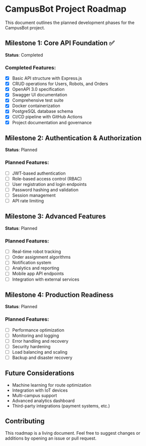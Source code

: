 # CampusBot Project Roadmap

This document outlines the planned development phases for the CampusBot project.

## Milestone 1: Core API Foundation ✅

**Status**: Completed

### Completed Features:
- [x] Basic API structure with Express.js
- [x] CRUD operations for Users, Robots, and Orders
- [x] OpenAPI 3.0 specification
- [x] Swagger UI documentation
- [x] Comprehensive test suite
- [x] Docker containerization
- [x] PostgreSQL database schema
- [x] CI/CD pipeline with GitHub Actions
- [x] Project documentation and governance

## Milestone 2: Authentication & Authorization

**Status**: Planned

### Planned Features:
- [ ] JWT-based authentication
- [ ] Role-based access control (RBAC)
- [ ] User registration and login endpoints
- [ ] Password hashing and validation
- [ ] Session management
- [ ] API rate limiting

## Milestone 3: Advanced Features

**Status**: Planned

### Planned Features:
- [ ] Real-time robot tracking
- [ ] Order assignment algorithms
- [ ] Notification system
- [ ] Analytics and reporting
- [ ] Mobile app API endpoints
- [ ] Integration with external services

## Milestone 4: Production Readiness

**Status**: Planned

### Planned Features:
- [ ] Performance optimization
- [ ] Monitoring and logging
- [ ] Error handling and recovery
- [ ] Security hardening
- [ ] Load balancing and scaling
- [ ] Backup and disaster recovery

## Future Considerations

- Machine learning for route optimization
- Integration with IoT devices
- Multi-campus support
- Advanced analytics dashboard
- Third-party integrations (payment systems, etc.)

## Contributing

This roadmap is a living document. Feel free to suggest changes or additions by opening an issue or pull request.
